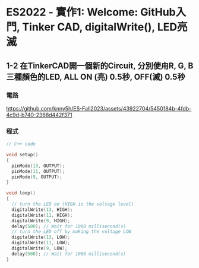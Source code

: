 # ES2022 - 實作1: Welcome: GitHub入門, Tinker CAD, digitalWrite(), LED亮滅

## 1-2 在TinkerCAD開一個新的Circuit, 分別使甪R, G, B三種顏色的LED, ALL ON (亮) 0.5秒, OFF(滅) 0.5秒

### 電路
https://github.com/knnv5h/ES-Fall2023/assets/43922704/5450184b-4fdb-4c9d-b740-2368d442f371

### 程式
```C
// C++ code

void setup()
{
  pinMode(13, OUTPUT);
  pinMode(11, OUTPUT);
  pinMode(9, OUTPUT);
}

void loop()
{
  // turn the LED on (HIGH is the voltage level)
  digitalWrite(13, HIGH);
  digitalWrite(11, HIGH);
  digitalWrite(9, HIGH);
  delay(500); // Wait for 1000 millisecond(s)
  // turn the LED off by making the voltage LOW
  digitalWrite(13, LOW);
  digitalWrite(11, LOW);
  digitalWrite(9, LOW);
  delay(500); // Wait for 1000 millisecond(s)
}
```
